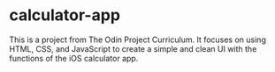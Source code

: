 # calculator-app
This is a project from The Odin Project Curriculum. It focuses on using HTML, CSS, and JavaScript to create a simple and clean UI with the functions of the iOS calculator app.
